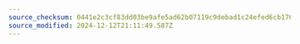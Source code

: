```yaml
---
source_checksum: 0441e2c3cf83dd03be9afe5ad62b07119c9debad1c24efed6cb176c917d5c366
source_modified: 2024-12-12T21:11:49.587Z
---
```


